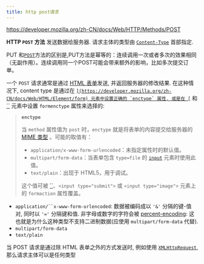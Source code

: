 ```yaml
---
title: http post请求
---
```


https://developer.mozilla.org/zh-CN/docs/Web/HTTP/Methods/POST

**HTTP `POST` 方法** 发送数据给服务器. 请求主体的类型由 [`Content-Type`](https://developer.mozilla.org/zh-CN/docs/Web/HTTP/Headers/Content-Type) 首部指定.

PUT 和[`POST`](https://developer.mozilla.org/zh-CN/docs/Web/HTTP/Methods/POST)方法的区别是,PUT方法是幂等的：连续调用一次或者多次的效果相同（无副作用）。连续调用同一个POST可能会带来额外的影响，比如多次提交订单。

一个 `POST` 请求通常是通过 [HTML 表单](https://developer.mozilla.org/en-US/docs/Web/Guide/HTML/Forms)发送, 并返回服务器的修改结果. 在这种情况下, content type 是通过在 [``](https://developer.mozilla.org/zh-CN/docs/Web/HTML/Element/form) 元素中设置正确的 `enctype` 属性, 或是在 [``](https://developer.mozilla.org/zh-CN/docs/Web/HTML/Element/input) 和 [``](https://developer.mozilla.org/zh-CN/docs/Web/HTML/Element/button) 元素中设置 `formenctype` 属性来选择的:

> **`enctype`**
>
> 当 `method` 属性值为 `post` 时，`enctype` 就是将表单的内容提交给服务器的 [MIME 类型](http://en.wikipedia.org/wiki/Mime_type) 。可能的取值有：
>
> - `application/x-www-form-urlencoded`：未指定属性时的默认值。
> - `multipart/form-data`：当表单包含 `type=file` 的 [`input`](https://developer.mozilla.org/zh-CN/docs/Web/HTML/Element/input) 元素时使用此值。
> - `text/plain`：出现于 HTML5，用于调试。
>
> 这个值可被 [``](https://developer.mozilla.org/zh-CN/docs/Web/HTML/Element/button)、`<input type="submit">` 或 `<input type="image">` 元素上的 `formaction` 属性覆盖。

- `application/``x-www-form-urlencoded`: 数据被编码成以 `'&'` 分隔的键-值对, 同时以 `'='` 分隔键和值. 非字母或数字的字符会被 [percent-encoding](https://developer.mozilla.org/zh-CN/docs/Glossary/percent-encoding): 这也就是为什么这种类型不支持二进制数据(应使用 `multipart/form-data` 代替).
- `multipart/form-data`
- `text/plain`

当 POST 请求是通过除 HTML 表单之外的方式发送时, 例如使用 [`XMLHttpRequest`](https://developer.mozilla.org/zh-CN/docs/Web/API/XMLHttpRequest), 那么请求主体可以是任何类型